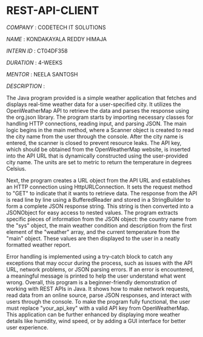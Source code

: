 # REST-API-CLIENT

*COMPANY* : CODETECH IT SOLUTIONS

*NAME* : KONDAKAYALA REDDY HIMAJA 

*INTERN ID* : CT04DF358

*DURATION* : 4-WEEKS

*MENTOR* : NEELA SANTOSH

*DESCRIPTION* : 

The Java program provided is a simple weather application that fetches and displays real-time weather data for a user-specified city. It utilizes the OpenWeatherMap API to retrieve the data and parses the response using the org.json library. The program starts by importing necessary classes for handling HTTP connections, reading input, and parsing JSON. The main logic begins in the main method, where a Scanner object is created to read the city name from the user through the console. After the city name is entered, the scanner is closed to prevent resource leaks. The API key, which should be obtained from the OpenWeatherMap website, is inserted into the API URL that is dynamically constructed using the user-provided city name. The units are set to metric to return the temperature in degrees Celsius.

Next, the program creates a URL object from the API URL and establishes an HTTP connection using HttpURLConnection. It sets the request method to "GET" to indicate that it wants to retrieve data. The response from the API is read line by line using a BufferedReader and stored in a StringBuilder to form a complete JSON response string. This string is then converted into a JSONObject for easy access to nested values. The program extracts specific pieces of information from the JSON object: the country name from the "sys" object, the main weather condition and description from the first element of the "weather" array, and the current temperature from the "main" object. These values are then displayed to the user in a neatly formatted weather report.

Error handling is implemented using a try-catch block to catch any exceptions that may occur during the process, such as issues with the API URL, network problems, or JSON parsing errors. If an error is encountered, a meaningful message is printed to help the user understand what went wrong. Overall, this program is a beginner-friendly demonstration of working with REST APIs in Java. It shows how to make network requests, read data from an online source, parse JSON responses, and interact with users through the console. To make the program fully functional, the user must replace "your_api_key" with a valid API key from OpenWeatherMap. This application can be further enhanced by displaying more weather details like humidity, wind speed, or by adding a GUI interface for better user experience.
 
